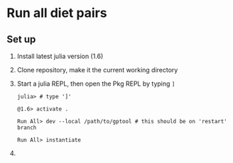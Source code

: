 # Run all diet pairs

## Set up

1. Install latest julia version (1.6)
2. Clone repository, make it the current working directory
3. Start a julia REPL, then open the Pkg REPL by typing `]`

   ```julia-repl
   julia> # type ']'

   @1.6> activate .

   Run All> dev --local /path/to/gptool # this should be on 'restart' branch

   Run All> instantiate
   ```
4. 
